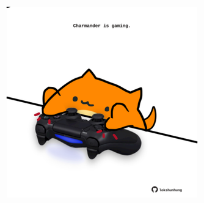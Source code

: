 <!-- built at 12/02/2025, 04:00:41 UTC -->
<p align="center">
  <img width="500" height="500" src="./ReadmeImage.svg">
</p>
